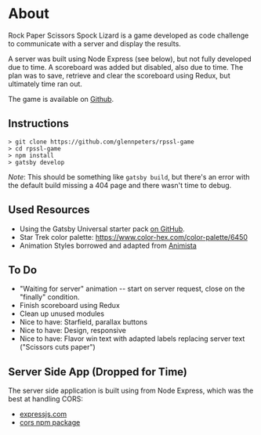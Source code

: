 # About

Rock Paper Scissors Spock Lizard is a game developed as code challenge to communicate with a server and display the results.  

A server was built using Node Express (see below), but not fully developed due to time.  A scoreboard was added but disabled, also due to time.  The plan was to save, retrieve and clear the scoreboard using Redux, but ultimately time ran out.

The game is available on [Github](https://github.com/glennpeters/rpssl-game).


## Instructions
```
> git clone https://github.com/glennpeters/rpssl-game
> cd rpssl-game
> npm install
> gatsby develop
```

*Note*: This should be something like `gatsby build`, but there's an error with the default build missing a 404 page and there wasn't time to debug.


## Used Resources

 * Using the Gatsby Universal starter pack [on GitHub](https://github.com/fabe/gatsby-universal).
 * Star Trek color palette: https://www.color-hex.com/color-palette/6450
 * Animation Styles borrowed and adapted from [Animista](http://animista.net/play/entrances/roll-in-blurred)


## To Do
 * "Waiting for server" animation -- start on server request, close on the "finally" condition.
 * Finish scoreboard using Redux
 * Clean up unused modules
 * Nice to have: Starfield, parallax buttons
 * Nice to have: Design, responsive
 * Nice to have: Flavor win text with adapted labels replacing server text ("Scissors cuts paper")


## Server Side App (Dropped for Time)

The server side application is built using from Node Express, which was the best at handling CORS:

 * [expressjs.com](https://github.com/troygoode/node-cors-server/blob/master/server.js)
 * [cors npm package](https://expressjs.com/en/resources/middleware/cors.html)

